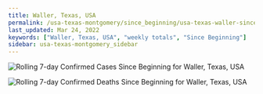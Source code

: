 ```yaml
---
title: Waller, Texas, USA
permalink: /usa-texas-montgomery/since_beginning/usa-texas-waller-since_beginning.html
last_updated: Mar 24, 2022
keywords: ["Waller, Texas, USA", "weekly totals", "Since Beginning"]
sidebar: usa-texas-montgomery_sidebar
---
```


![Rolling 7-day Confirmed Cases Since Beginning for Waller, Texas, USA](/covid_tracker/images/graphs/usa-texas-waller-rolling_7_days_confirmed-since_beginning_graph.png)

![Rolling 7-day Confirmed Deaths Since Beginning for Waller, Texas, USA](/covid_tracker/images/graphs/usa-texas-waller-rolling_7_days_deaths-since_beginning_graph.png)
